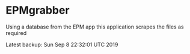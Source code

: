 # EPMgrabber
Using a database from the EPM app this application scrapes the files as required


Latest backup: Sun Sep 8 22:32:01 UTC 2019

